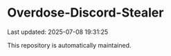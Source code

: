 # Overdose-Discord-Stealer

Last updated: 2025-07-08 19:31:25

This repository is automatically maintained.
